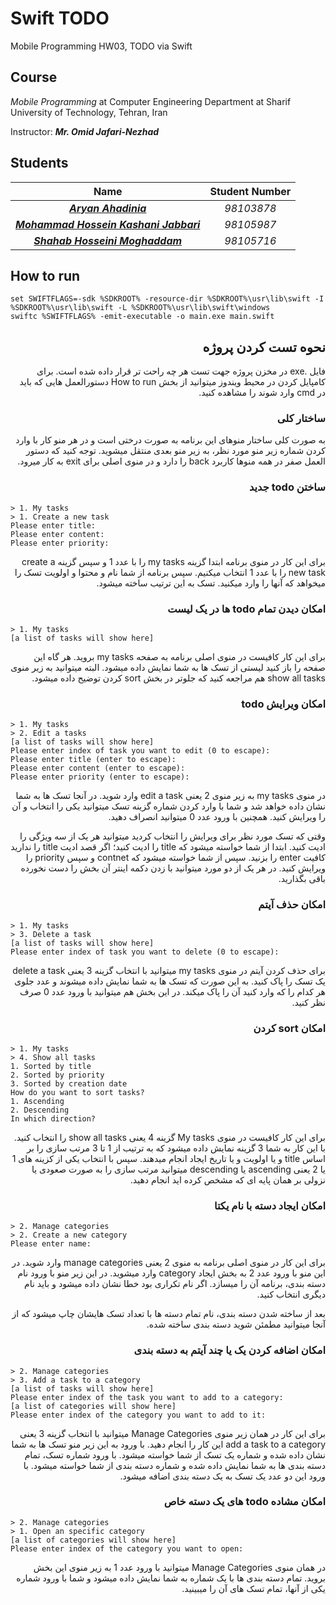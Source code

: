 # Swift TODO
Mobile Programming HW03, TODO via Swift

## Course
_Mobile Programming_ at Computer Engineering Department at Sharif University of Technology, Tehran, Iran

Instructor: **_Mr. Omid Jafari-Nezhad_**

## Students
| Name | Student Number |
| :-: | :-: |
| _**[Aryan Ahadinia](https://github.com/AryanAhadinia)**_ | _98103878_ |
| _**[Mohammad Hossein Kashani Jabbari](https://github.com/MohammadKashaniJabbari)**_ | _98105987_ |
| _**[Shahab Hosseini Moghaddam](https://github.com/shahab-hm)**_ | _98105716_ |

## How to run
```
set SWIFTFLAGS=-sdk %SDKROOT% -resource-dir %SDKROOT%\usr\lib\swift -I %SDKROOT%\usr\lib\swift -L %SDKROOT%\usr\lib\swift\windows
swiftc %SWIFTFLAGS% -emit-executable -o main.exe main.swift
```

<div dir="rtl">

## نحوه تست کردن پروژه
فایل .exe در مخزن پروژه جهت تست هر چه راحت تر قرار داده شده است.
برای کامپایل کردن در محیط ویندوز میتوانید از بخش How to run دستورالعمل هایی که باید در cmd وارد شوند را مشاهده کنید.

### ساختار کلی
به صورت کلی ساختار منوهای این برنامه به صورت درختی است و در هر منو کار با وارد کردن شماره زیر منو مورد نظر، به زیر منو بعدی منتقل میشوید.
توجه کنید که دستور العمل صفر در همه منوها کاربرد back را دارد و در منوی اصلی برای exit به کار میرود. 

### ساختن todo جدید
<div dir="ltr">

    > 1. My tasks 
    > 1. Create a new task
    Please enter title:
    Please enter content:
    Please enter priority:    
</div>

برای این کار در منوی برنامه ابتدا گزینه my tasks را با عدد 1 و سپس گزینه create a new task را با عدد 1 انتخاب میکنیم.
سپس برنامه از شما نام و محتوا و اولویت تسک را میخواهد که آنها را وارد میکنید.
تسک به این ترتیب ساخته میشود.

### امکان دیدن تمام todo ها در یک لیست
<div dir="ltr">

    > 1. My tasks
    [a list of tasks will show here]
</div>

برای این کار کافیست در منوی اصلی برنامه به صفحه my tasks بروید.
هر گاه این صفحه را باز کنید لیستی از تسک ها به شما نمایش داده میشود.
البته میتوانید به زیر منوی show all tasks هم مراجعه کنید که جلوتر در بخش sort کردن توضیح داده میشود.
  
### امکان ویرایش todo
<div dir="ltr">

    > 1. My tasks
    > 2. Edit a tasks
    [a list of tasks will show here]
    Please enter index of task you want to edit (0 to escape):
    Please enter title (enter to escape): 
    Please enter content (enter to escape): 
    Please enter priority (enter to escape): 
</div>

در منوی my tasks به زیر منوی 2 یعنی edit a task وارد شوید.
در آنجا تسک ها به شما نشان داده خواهد شد و شما با وارد کردن شماره گزینه تسک میتوانید یکی را انتخاب و آن را ویرایش کنید.
همچنین با ورود عدد 0 میتوانید انصراف دهید.

وقتی که تسک مورد نظر برای ویرایش را انتخاب کردید میتوانید هر یک از سه ویژگی را ادیت کنید.
ابتدا از شما خواسته میشود که title را ادیت کنید؛ اگر قصد ادیت title را ندارید کافیت enter را بزنید.
سپس از شما خواسته میشود که contnet و سپس priority را ویرایش کنید. در هر یک از دو مورد میتوانید با زدن دکمه اینتر آن بخش را دست نخورده باقی بگذارید.

### امکان حذف آیتم
<div dir="ltr">

    > 1. My tasks
    > 3. Delete a task
    [a list of tasks will show here]
    Please enter index of task you want to delete (0 to escape):
</div>

برای حذف کردن آیتم در منوی my tasks میتوانید با انتخاب گزینه 3 یعنی delete a task یک تسک را پاک کنید.
به این صورت که تسک ها به شما نمایش داده میشوند و عدد جلوی هر کدام را که وارد کنید آن را پاک میکند.
در این بخش هم میتوانید با ورود عدد 0 صرف نظر کنید.

### امکان sort کردن
<div dir="ltr">

    > 1. My tasks
    > 4. Show all tasks
    1. Sorted by title
    2. Sorted by priority
    3. Sorted by creation date
    How do you want to sort tasks?
    1. Ascending
    2. Descending
    In which direction?
</div>

برای این کار کافیست در منوی My tasks گزینه 4 یعنی show all tasks را انتخاب کنید.
با این کار به شما 3 گزینه نمایش داده میشود که به ترتیب از 1 تا 3 مرتب سازی را بر اساس title و یا اولویت و یا تاریخ ایجاد انجام میدهند.
سپس با انتخاب یکی از کزینه های 1 یا 2 یعنی ascending یا descending میتوانید مرتب سازی را به صورت صعودی یا نزولی بر همان پایه ای که مشخص کرده اید انجام دهید.

### امکان ایجاد دسته با نام یکتا
<div dir="ltr">

    > 2. Manage categories
    > 2. Create a new category
    Please enter name:
</div>

برای این کار در منوی اصلی برنامه به منوی 2 یعنی manage categories وارد شوید.
در این منو با ورود عدد 2 به بخش ایجاد category وارد میشوید.
در این زیر منو با ورود نام دسته بندی، برنامه آن را میسازد.
اگر نام تکراری بود خطا نشان داده میشود و باید نام دیگری انتخاب کنید.

بعد از ساخته شدن دسته بندی، نام تمام دسته ها با تعداد تسک هایشان چاپ میشود که از آنجا میتوانید مطمئن شوید دسته بندی ساخته شده.

### امکان اضافه کردن یک یا چند آیتم به دسته بندی
<div dir="ltr">

    > 2. Manage categories
    > 3. Add a task to a category
    [a list of tasks will show here]
    Please enter index of the task you want to add to a category:
    [a list of categories will show here]
    Please enter index of the category you want to add to it:
</div>

برای این کار در همان زیر منوی Manage Categories میتوانید با انتخاب گزینه 3 یعنی add a task to a category این کار را انجام دهید.
با ورود به این زیر منو تسک ها به شما نشان داده شده و شماره یک تسک از شما خواسته میشود.
با ورود شماره تسک، تمام دسته بندی ها به شما نمایش داده شده و شماره دسته بندی از شما خواسته میشود.
با ورود این دو عدد یک تسک به یک دسته بندی اضافه میشود.

### امکان مشاده todo های یک دسته خاص
<div dir="ltr">

    > 2. Manage categories
    > 1. Open an specific category
    [a list of categories will show here]
    Please enter index of the category you want to open:
</div>

در همان منوی Manage Categories میتوانید با ورود عدد 1 به زیر منوی این بخش بروید.
تمام دسته بندی ها با یک شماره به شما نمایش داده میشود و شما با ورود شماره یکی از آنها، تمام تسک های آن را میبینید.

</div>

